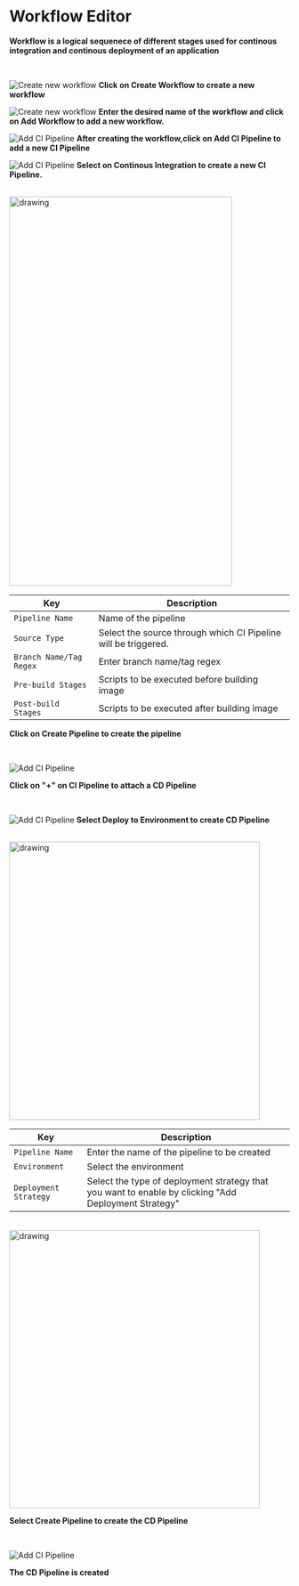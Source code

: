 # Workflow Editor
**Workflow is a logical sequenece of different stages used for continous integration and continous deployment of an application**
<br />

<br />

![Create new workflow](/workflow-editor.PNG=100x100 "Create new workflow")
**Click on Create Workflow to create a new workflow**
<br />

![Create new workflow](/workflow-editor1.PNG "Create new workflow")
**Enter the desired name of the workflow and click on Add Workflow to add a new workflow.**
<br />

![Add CI Pipeline](/workflow-editor2.PNG "Add CI Pipeline")
**After creating the workflow,click on Add CI Pipeline to add a new CI Pipeline**
<br />

![Add CI Pipeline](/workflow-editor3.PNG "Add CI Pipeline")
**Select on Continous Integration to create a new CI Pipeline.**

<br />

<img src="/workflow-editor-combo.jpg" alt="drawing" width="400" height="700"/>

Key | Description
-----|-----
`Pipeline Name` | Name of the pipeline
`Source Type` | Select the source through which CI Pipeline will be triggered.
`Branch Name/Tag Regex` | Enter branch name/tag regex
`Pre-build Stages` | Scripts to be executed before building image
`Post-build Stages` |  Scripts to be executed after building image

**Click on Create Pipeline to create the  pipeline**

<br />

![Add CI Pipeline](/workflow-editor5.PNG "Add CI Pipeline")

**Click on "+" on CI Pipeline to attach a CD Pipeline**

<br />

![Add CI Pipeline](/workflow-editor6.PNG "Add CI Pipeline")
**Select Deploy to Environment to create CD Pipeline**

<br />

<img src="/workflow-editor7.PNG" alt="drawing" width="450" height="500"/>

Key | Description
----|----
`Pipeline Name` | Enter the name of the pipeline to be created
`Environment` | Select the environment
`Deployment Strategy` | Select the type of deployment strategy that  you want to enable by clicking "Add Deployment Strategy"

<br />

<img src="/workflow-editor8.PNG" alt="drawing" width="450" height="500"/>

**Select Create Pipeline to create the CD Pipeline**

<br />

![Add CI Pipeline](/workflow-editor9.PNG "Add CI Pipeline")

**The CD Pipeline is created**

<br />





